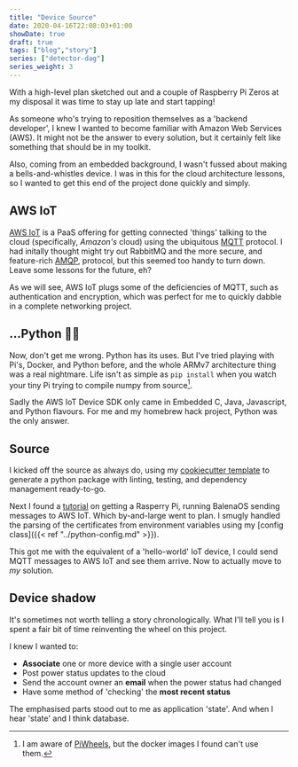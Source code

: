 ```yaml
---
title: "Device Source"
date: 2020-04-16T22:08:03+01:00
showDate: true
draft: true
tags: ["blog","story"]
series: ["detector-dag"]
series_weight: 3
---
```


With a high-level plan sketched out and a couple of Raspberry Pi Zeros at my disposal it was time to
stay up late and start tapping!

As someone who's trying to reposition themselves as a 'backend developer', I knew I wanted to
become familiar with Amazon Web Services (AWS). It might not be the answer to every solution, but it certainly
felt like something that should be in my toolkit.

Also, coming from an embedded background, I wasn't fussed about making a bells-and-whistles device.
I was in this for the cloud architecture lessons, so I wanted to get this end of the project done quickly
and simply.

## AWS IoT

[AWS IoT](https://aws.amazon.com/iot/) is a PaaS offering for getting connected 'things' talking to
the cloud (specifically, _Amazon's_ cloud) using the ubiquitous [MQTT](https://mqtt.org/) protocol.
I had initally thought might try out RabbitMQ and the more secure, and feature-rich [AMQP](https://www.amqp.org/),
protocol, but this seemed too handy to turn down. Leave some lessons for the future, eh?

As we will see, AWS IoT plugs some of the deficiencies of MQTT, such as authentication and encryption,
which was perfect for me to quickly dabble in a complete networking project.

## ...Python 🤦‍♀️

Now, don't get me wrong. Python has its uses. But I've tried playing with Pi's, Docker, and Python
before, and the whole ARMv7 architecture thing was a real nightmare. Life isn't as simple as `pip install`
when you watch your tiny Pi trying to compile numpy from source[^2].

Sadly the AWS IoT Device SDK only came in Embedded C, Java, Javascript, and Python flavours. For me
and my homebrew hack project, Python was the only answer.

[^1]: Not that my simplistic use case had any call for this
[^2]: I am aware of [PiWheels](https://www.piwheels.org/), but the docker images I found can't use them.

## Source

I kicked off the source as always do, using my [cookiecutter template](https://github.com/briggySmalls/cookiecutter-pypackage)
to generate a python package with linting, testing, and dependency management ready-to-go.

Next I found a [tutorial][balena-pi-iot] on getting a Rasperry Pi, running BalenaOS sending messages
to AWS IoT. Which by-and-large went to plan. I smugly handled the parsing of the certificates from environment
variables using my [config class]({{< ref "../python-config.md" >}}).

This got me with the equivalent of a 'hello-world' IoT device, I could send MQTT messages to AWS IoT
and see them arrive. Now to actually move to _my_ solution.

[balena-pi-iot]: https://www.balena.io/blog/use-a-raspberry-pi-to-communicate-with-amazon-aws-iot/

## Device shadow

It's sometimes not worth telling a story chronologically. What I'll tell you is I spent a fair bit of
time reinventing the wheel on this project.

I knew I wanted to:

- __Associate__ one or more device with a single user account
- Post power status updates to the cloud
- Send the account owner an __email__ when the power status had changed
- Have some method of 'checking' the __most recent status__

The emphasised parts stood out to me as application 'state'. And when I hear 'state' and I think database.

